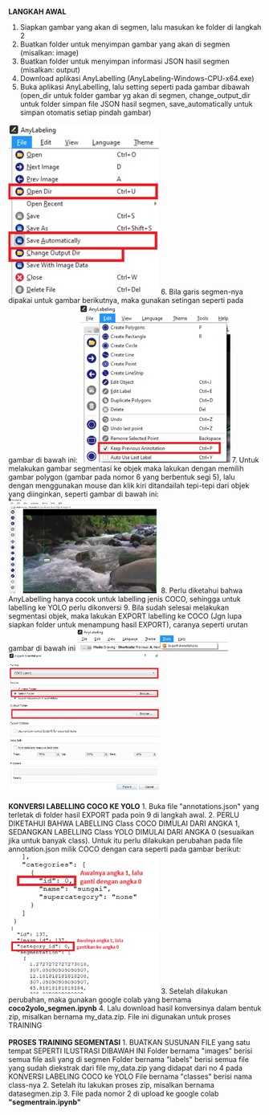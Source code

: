 <b>LANGKAH AWAL</b>
1. Siapkan gambar yang akan di segmen, lalu masukan ke folder di langkah 2
2. Buatkan folder untuk menyimpan gambar yang akan di segmen (misalkan: image)
3. Buatkan folder untuk menyimpan informasi JSON hasil segmen (misalkan: output)
4. Download aplikasi AnyLabelling (AnyLabeling-Windows-CPU-x64.exe)
5. Buka aplikasi AnyLabelling, lalu setting seperti pada gambar dibawah (open_dir untuk folder gambar yg akan di segmen, change_output_dir untuk folder simpan file JSON hasil segmen, save_automatically untuk simpan otomatis setiap pindah gambar) 
<img src="/asset/1.png" alt="prototype" width="300">
6. Bila garis segmen-nya dipakai untuk gambar berikutnya, maka gunakan setingan seperti pada gambar di bawah ini:
<img src="/asset/2.png" alt="prototype" width="300">
7. Untuk melakukan gambar segmentasi ke objek maka lakukan dengan memilih gambar polygon (gambar pada nomor 6 yang berbentuk segi 5), lalu dengan menggunakan mouse dan klik kiri ditandailah tepi-tepi dari objek yang diinginkan, seperti gambar di bawah ini:
<img src="/asset/3.png" alt="prototype" width="300">
8. Perlu diketahui bahwa AnyLabelling hanya cocok untuk labelling jenis COCO, sehingga untuk labelling ke YOLO perlu dikonversi
9. Bila sudah selesai melakukan segmentasi objek, maka lakukan EXPORT labelling ke COCO (Jgn lupa siapkan folder untuk menampung hasil EXPORT), caranya seperti urutan gambar di bawah ini
<img src="/asset/4.png" alt="prototype" width="300">
<img src="/asset/5.png" alt="prototype" width="300">
<br><br>
<b>KONVERSI LABELLING COCO KE YOLO</b>
1. Buka file "annotations.json" yang terletak di folder hasil EXPORT pada poin 9 di langkah awal.
2. PERLU DIKETAHUI BAHWA LABELLING Class COCO DIMULAI DARI ANGKA 1, SEDANGKAN LABELLING Class YOLO DIMULAI DARI ANGKA 0 (sesuaikan jika untuk banyak class). Untuk itu perlu dilakukan perubahan pada file annotation.json milik COCO dengan cara seperti pada gambar berikut:
<img src="/asset/6.png" alt="prototype" width="300">
<img src="/asset/7.png" alt="prototype" width="300">
3. Setelah dilakukan perubahan, maka gunakan google colab yang bernama <b>coco2yolo_segmen.ipynb</b>
4. Lalu download hasil konversinya dalam bentuk zip, misalkan bernama my_data.zip. File ini digunakan untuk proses TRAINING
<br><br>
<b>PROSES TRAINING SEGMENTASI</b>
1. BUATKAN SUSUNAN FILE yang satu tempat SEPERTI ILUSTRASI DIBAWAH INI
Folder bernama "images"   berisi semua file asli yang di segmen
Folder bernama "labels"   berisi semua file yang sudah diekstrak dari file my_data.zip yang didapat dari no 4 pada KONVERSI LABELING COCO ke YOLO
File bernama "classes"    berisi nama class-nya
2. Setelah itu lakukan proses zip, misalkan bernama datasegmen.zip
3. File pada nomor 2 di upload ke google colab <b>"segmentrain.ipynb"</b>

